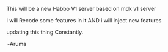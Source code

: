 This will be a new Habbo V1 server
based on mdk v1 server

I will Recode some features in it
AND i will inject new features

updating this thing Constantly.

~Aruma